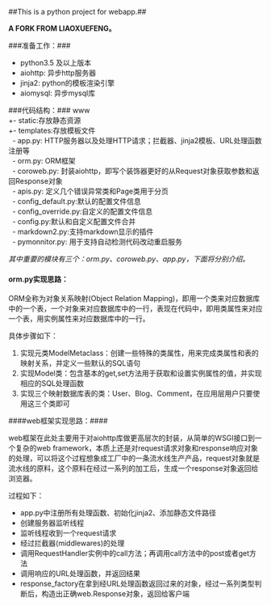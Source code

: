 ##This is a python project for webapp.##

**A FORK FROM LIAOXUEFENG。**

###准备工作：###
- python3.5 及以上版本
- aiohttp: 异步http服务器
- jinja2: python的模板渲染引擎
- aiomysql: 异步mysql库

###代码结构：###
www  
+-&nbsp;static:存放静态资源  
+-&nbsp;templates:存放模板文件  
&nbsp; -&nbsp;app.py: HTTP服务器以及处理HTTP请求；拦截器、jinja2模板、URL处理函数注册等  
&nbsp; -&nbsp;orm.py: ORM框架  
&nbsp; -&nbsp;coroweb.py: 封装aiohttp，即写个装饰器更好的从Request对象获取参数和返回Response对象  
&nbsp; -&nbsp;apis.py: 定义几个错误异常类和Page类用于分页  
&nbsp; -&nbsp;config\_default.py:默认的配置文件信息  
&nbsp; -&nbsp;config\_override.py:自定义的配置文件信息  
&nbsp; -&nbsp;config.py:默认和自定义配置文件合并  
&nbsp; -&nbsp;markdown2.py:支持markdown显示的插件  
&nbsp; -&nbsp;pymonnitor.py: 用于支持自动检测代码改动重启服务  

*其中重要的模块有三个：orm.py、coroweb.py、app.py，下面将分别介绍。*

#### orm.py实现思路： ####
ORM全称为对象关系映射(Object Relation Mapping)，即用一个类来对应数据库中的一个表，一个对象来对应数据库中的一行，表现在代码中，即用类属性来对应一个表，用实例属性来对应数据库中的一行。

具体步骤如下：

1. 实现元类ModelMetaclass：创建一些特殊的类属性，用来完成类属性和表的映射关系，并定义一些默认的SQL语句
2. 实现Model类：包含基本的get,set方法用于获取和设置实例属性的值，并实现相应的SQL处理函数
3. 实现三个映射数据库表的类：User、Blog、Comment，在应用层用户只要使用这三个类即可

####web框架实现思路：####

web框架在此处主要用于对aiohttp库做更高层次的封装，从简单的WSGI接口到一个复杂的web framework，本质上还是对request请求对象和response响应对象的处理，可以将这个过程想象成工厂中的一条流水线生产产品，request对象就是流水线的原料，这个原料在经过一系列的加工后，生成一个response对象返回给浏览器。

过程如下：

- app.py中注册所有处理函数、初始化jinja2、添加静态文件路径
- 创建服务器监听线程
- 监听线程收到一个request请求
- 经过拦截器(middlewares)的处理
- 调用RequestHandler实例中的call方法；再调用call方法中的post或者get方法
- 调用响应的URL处理函数，并返回结果
- response_factory在拿到经URL处理函数返回过来的对象，经过一系列类型判断后，构造出正确web.Response对象，返回给客户端
